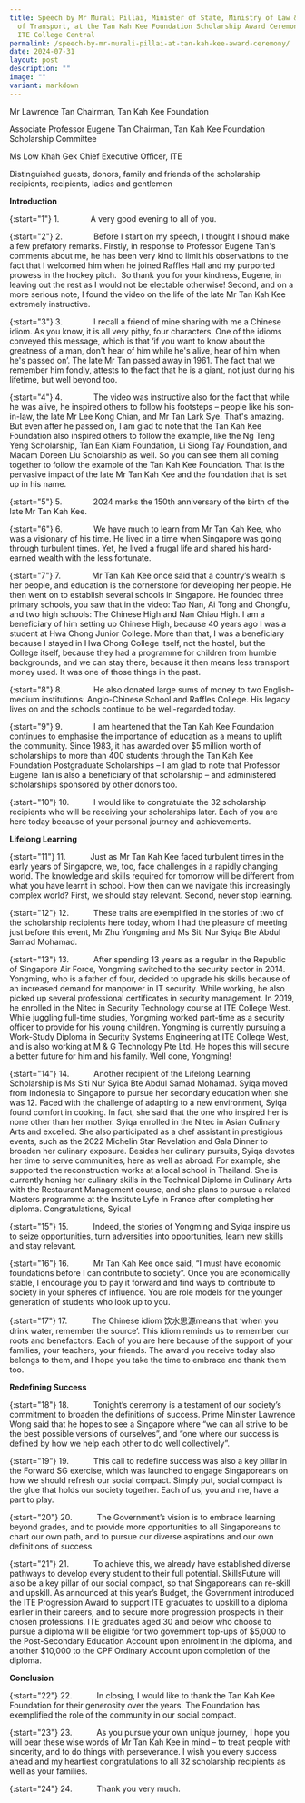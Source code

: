 ```yaml
---
title: Speech by Mr Murali Pillai, Minister of State, Ministry of Law & Ministry
  of Transport, at the Tan Kah Kee Foundation Scholarship Award Ceremony 2024,
  ITE College Central
permalink: /speech-by-mr-murali-pillai-at-tan-kah-kee-award-ceremony/
date: 2024-07-31
layout: post
description: ""
image: ""
variant: markdown
---
```

Mr Lawrence Tan
Chairman, Tan Kah Kee Foundation

Associate Professor Eugene Tan
Chairman, Tan Kah Kee Foundation Scholarship Committee

Ms Low Khah Gek
Chief Executive Officer, ITE

Distinguished guests, donors, family and friends of the scholarship recipients, recipients, ladies and gentlemen

**Introduction**

{:start="1"}
1.              A very good evening to all of you.

{:start="2"}
2.              Before I start on my speech, I thought I should make a few prefatory remarks. Firstly, in response to Professor Eugene Tan's comments about me, he has been very kind to limit his observations to the fact that I welcomed him when he joined Raffles Hall and my purported prowess in the hockey pitch.  So thank you for your kindness, Eugene, in leaving out the rest as I would not be electable otherwise! Second, and on a more serious note, I found the video on the life of the late Mr Tan Kah Kee extremely instructive.

{:start="3"}
3.              I recall a friend of mine sharing with me a Chinese idiom. As you know, it is all very pithy, four characters. One of the idioms conveyed this message, which is that ‘if you want to know about the greatness of a man, don't hear of him while he's alive, hear of him when he's passed on’. The late Mr Tan passed away in 1961. The fact that we remember him fondly, attests to the fact that he is a giant, not just during his lifetime, but well beyond too.

{:start="4"}
4.              The video was instructive also for the fact that while he was alive, he inspired others to follow his footsteps – people like his son-in-law, the late Mr Lee Kong Chian, and Mr Tan Lark Sye. That's amazing. But even after he passed on, I am glad to note that the Tan Kah Kee Foundation also inspired others to follow the example, like the Ng Teng Yeng Scholarship, Tan Ean Kiam Foundation, Li Siong Tay Foundation, and Madam Doreen Liu Scholarship as well. So you can see them all coming together to follow the example of the Tan Kah Kee Foundation. That is the pervasive impact of the late Mr Tan Kah Kee and the foundation that is set up in his name.

{:start="5"}
5.              2024 marks the 150th anniversary of the birth of the late Mr Tan Kah Kee.

{:start="6"}
6.              We have much to learn from Mr Tan Kah Kee, who was a visionary of his time. He lived in a time when Singapore was going through turbulent times. Yet, he lived a frugal life and shared his hard-earned wealth with the less fortunate.

{:start="7"}
7.              Mr Tan Kah Kee once said that a country’s wealth is her people, and education is the cornerstone for developing her people. He then went on to establish several schools in Singapore. He founded three primary schools, you saw that in the video: Tao Nan, Ai Tong and Chongfu, and two high schools: The Chinese High and Nan Chiau High. I am a beneficiary of him setting up Chinese High, because 40 years ago I was a student at Hwa Chong Junior College. More than that, I was a beneficiary because I stayed in Hwa Chong College itself, not the hostel, but the College itself, because they had a programme for children from humble backgrounds, and we can stay there, because it then means less transport money used. It was one of those things in the past.

{:start="8"}
8.              He also donated large sums of money to two English-medium institutions: Anglo-Chinese School and Raffles College. His legacy lives on and the schools continue to be well-regarded today.

{:start="9"}
9.              I am heartened that the Tan Kah Kee Foundation continues to emphasise the importance of education as a means to uplift the community. Since 1983, it has awarded over $5 million worth of scholarships to more than 400 students through the Tan Kah Kee Foundation Postgraduate Scholarships – I am glad to note that Professor Eugene Tan is also a beneficiary of that scholarship – and administered scholarships sponsored by other donors too.

{:start="10"}
10.           I would like to congratulate the 32 scholarship recipients who will be receiving your scholarships later. Each of you are here today because of your personal journey and achievements.

**Lifelong Learning**

{:start="11"}
11.           Just as Mr Tan Kah Kee faced turbulent times in the early years of Singapore, we, too, face challenges in a rapidly changing world. The knowledge and skills required for tomorrow will be different from what you have learnt in school. How then can we navigate this increasingly complex world? First, we should stay relevant. Second, never stop learning.

{:start="12"}
12.           These traits are exemplified in the stories of two of the scholarship recipients here today, whom I had the pleasure of meeting just before this event, Mr Zhu Yongming and Ms Siti Nur Syiqa Bte Abdul Samad Mohamad.

{:start="13"}
13.           After spending 13 years as a regular in the Republic of Singapore Air Force, Yongming switched to the security sector in 2014. Yongming, who is a father of four, decided to upgrade his skills because of an increased demand for manpower in IT security. While working, he also picked up several professional certificates in security management. In 2019, he enrolled in the Nitec in Security Technology course at ITE College West. While juggling full-time studies, Yongming worked part-time as a security officer to provide for his young children. Yongming is currently pursuing a Work-Study Diploma in Security Systems Engineering at ITE College West, and is also working at M & G Technology Pte Ltd. He hopes this will secure a better future for him and his family. Well done, Yongming!

{:start="14"}
14.           Another recipient of the Lifelong Learning Scholarship is Ms Siti Nur Syiqa Bte Abdul Samad Mohamad. Syiqa moved from Indonesia to Singapore to pursue her secondary education when she was 12. Faced with the challenge of adapting to a new environment, Syiqa found comfort in cooking. In fact, she said that the one who inspired her is none other than her mother. Syiqa enrolled in the Nitec in Asian Culinary Arts and excelled. She also participated as a chef assistant in prestigious events, such as the 2022 Michelin Star Revelation and Gala Dinner to broaden her culinary exposure. Besides her culinary pursuits, Syiqa devotes her time to serve communities, here as well as abroad. For example, she supported the reconstruction works at a local school in Thailand. She is currently honing her culinary skills in the Technical Diploma in Culinary Arts with the Restaurant Management course, and she plans to pursue a related Masters programme at the Institute Lyfe in France after completing her diploma. Congratulations, Syiqa!

{:start="15"}
15.           Indeed, the stories of Yongming and Syiqa inspire us to seize opportunities, turn adversities into opportunities, learn new skills and stay relevant.

{:start="16"}
16.           Mr Tan Kah Kee once said, “I must have economic foundations before I can contribute to society”. Once you are economically stable, I encourage you to pay it forward and find ways to contribute to society in your spheres of influence. You are role models for the younger generation of students who look up to you.

{:start="17"}
17.           The Chinese idiom 饮水思源means that ‘when you drink water, remember the source’. This idiom reminds us to remember our roots and benefactors. Each of you are here because of the support of your families, your teachers, your friends. The award you receive today also belongs to them, and I hope you take the time to embrace and thank them too.

**Redefining Success**

{:start="18"}
18.           Tonight’s ceremony is a testament of our society’s commitment to broaden the definitions of success. Prime Minister Lawrence Wong said that he hopes to see a Singapore where “we can all strive to be the best possible versions of ourselves”, and “one where our success is defined by how we help each other to do well collectively”.

{:start="19"}
19.           This call to redefine success was also a key pillar in the Forward SG exercise, which was launched to engage Singaporeans on how we should refresh our social compact. Simply put, social compact is the glue that holds our society together. Each of us, you and me, have a part to play.

{:start="20"}
20.           The Government’s vision is to embrace learning beyond grades, and to provide more opportunities to all Singaporeans to chart our own path, and to pursue our diverse aspirations and our own definitions of success.

{:start="21"}
21.           To achieve this, we already have established diverse pathways to develop every student to their full potential. SkillsFuture will also be a key pillar of our social compact, so that Singaporeans can re-skill and upskill. As announced at this year’s Budget, the Government introduced the ITE Progression Award to support ITE graduates to upskill to a diploma earlier in their careers, and to secure more progression prospects in their chosen professions. ITE graduates aged 30 and below who choose to pursue a diploma will be eligible for two government top-ups of $5,000 to the Post-Secondary Education Account upon enrolment in the diploma, and another $10,000 to the CPF Ordinary Account upon completion of the diploma.

**Conclusion**

{:start="22"}
22.           In closing, I would like to thank the Tan Kah Kee Foundation for their generosity over the years. The Foundation has exemplified the role of the community in our social compact.

{:start="23"}
23.           As you pursue your own unique journey, I hope you will bear these wise words of Mr Tan Kah Kee in mind – to treat people with sincerity, and to do things with perseverance. I wish you every success ahead and my heartiest congratulations to all 32 scholarship recipients as well as your families.

{:start="24"}
24.           Thank you very much.